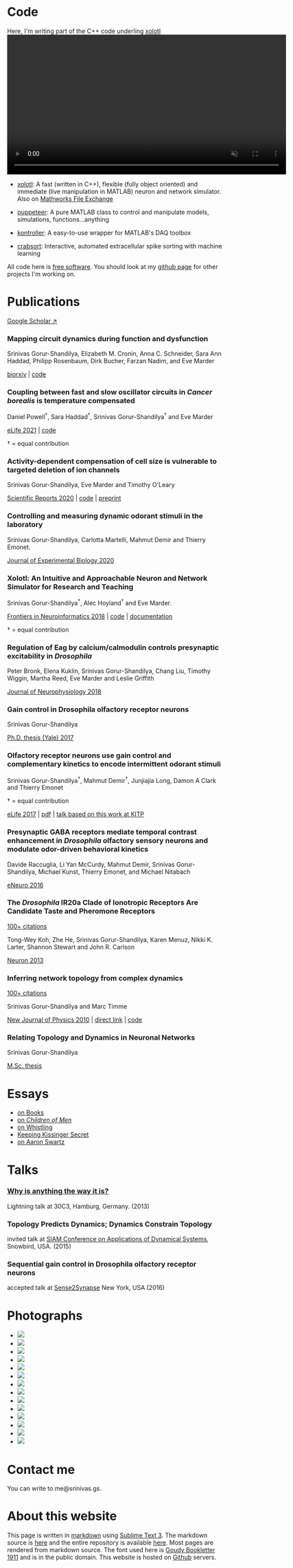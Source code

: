 

<a name = "code"></a>
# Code

<div class = "sidenote">Here, I'm writing part of the C++ code underling <a href = "https://github.com/sg-s/xolotl">xolotl</a></div>

<div id = hero-video>
<video width="650" autoplay loop muted>
  <source src="assets/xolotl.mp4" type="video/mp4">
  <source src="assets/xolotl.webm" type="video/webm">
Your browser does not support the video tag.
</video>
</div>



* [xolotl](https://github.com/sg-s/xolotl):
A fast (written in C++), flexible (fully object oriented) and immediate (live manipulation in MATLAB) neuron and network simulator. Also on [Mathworks File Exchange](https://www.mathworks.com/matlabcentral/fileexchange/79894-xolotl)

* [puppeteer](https://github.com/sg-s/puppeteer):
A pure MATLAB class to control and manipulate models, simulations, functions...anything

* [kontroller](https://github.com/sg-s/kontroller#kontroller):
A easy-to-use wrapper for MATLAB's DAQ toolbox

* [crabsort](https://github.com/sg-s/crabsort):
Interactive, automated extracellular spike sorting with machine learning



All code here is [free software](http://www.fsf.org/about/what-is-free-software). You should look at my [github page](https://github.com/sg-s/) for other projects I'm working on.

<a name = "publications"></a>
# Publications

[Google Scholar ↗](https://scholar.google.com/citations?user=lTu-VxIAAAAJ)

### Mapping circuit dynamics during function and dysfunction 

Srinivas Gorur-Shandilya, Elizabeth M. Cronin, Anna C. Schneider, Sara Ann Haddad, Philipp Rosenbaum, Dirk Bucher, Farzan Nadim, and Eve Marder

[biorxiv](https://www.biorxiv.org/content/10.1101/2021.07.06.451370v1) | [code](https://github.com/sg-s/stg-embedding/)

### Coupling between fast and slow oscillator circuits in *Cancer borealis* is temperature compensated

Daniel Powell<sup>†</sup>, Sara Haddad<sup>†</sup>, Srinivas Gorur-Shandilya<sup>†</sup> and Eve Marder

[eLife 2021](https://elifesciences.org/articles/60454) | [code](https://github.com/marderlab/gastric)

† = equal contribution

### Activity-dependent compensation of cell size is vulnerable to targeted deletion of ion channels

Srinivas Gorur-Shandilya, Eve Marder and Timothy O'Leary

[Scientific Reports 2020](https://www.nature.com/articles/s41598-020-72977-6) | [code](https://github.com/marderlab/size-compensation) | [preprint](https://www.biorxiv.org/content/10.1101/753608v1)

### Controlling and measuring dynamic odorant stimuli in the laboratory

Srinivas Gorur-Shandilya, Carlotta Martelli, Mahmut Demir and Thierry Emonet.

[Journal of Experimental Biology 2020](https://jeb.biologists.org/content/222/23/jeb207787)

### Xolotl: An Intuitive and Approachable Neuron and Network Simulator for Research and Teaching

Srinivas Gorur-Shandilya<sup>†</sup>, Alec Hoyland<sup>†</sup> and Eve Marder. 

[Frontiers in Neuroinformatics 2018](https://www.frontiersin.org/articles/10.3389/fninf.2018.00087/full) | [code](https://github.com/sg-s/xolotl) | [documentation](https://xolotl.readthedocs.io/en/master/)

† = equal contribution

### Regulation of Eag by calcium/calmodulin controls presynaptic excitability in *Drosophila*

Peter Bronk, Elena Kuklin, Srinivas Gorur-Shandilya, Chang Liu, Timothy Wiggin, Martha Reed, Eve Marder and Leslie Griffith

[Journal of Neurophysiology 2018](https://www.physiology.org/doi/abs/10.1152/jn.00820.2017)

### Gain control in Drosophila olfactory receptor neurons 

Srinivas Gorur-Shandilya

[Ph.D. thesis (Yale) 2017](./assets/srinivas.gs_thesis.pdf)

### Olfactory receptor neurons use gain control and complementary kinetics to encode intermittent odorant stimuli

Srinivas Gorur-Shandilya<sup>†</sup>, Mahmut Demir<sup>†</sup>, Junjiajia Long, Damon A Clark and Thierry Emonet

† = equal contribution

[eLife 2017](https://elifesciences.org/articles/27670) | [pdf](assets/srinivas.gs.elife.pdf) | [talk based on this work at KITP](http://online.kitp.ucsb.edu/online/snav18/emonet/)

### Presynaptic GABA receptors mediate temporal contrast enhancement in *Drosophila* olfactory sensory neurons and modulate odor-driven behavioral kinetics

Davide Raccuglia, Li Yan McCurdy, Mahmut Demir, Srinivas Gorur-Shandilya, Michael Kunst, Thierry Emonet, and Michael Nitabach

[eNeuro 2016](http://eneuro.org/content/3/4/ENEURO.0080-16.2016.abstract)

### The *Drosophila* IR20a Clade of Ionotropic Receptors Are Candidate Taste and Pheromone Receptors

<div class = "sidenote leftnote"><span id = "label"><a href = "https://scholar.google.com/citations?user=lTu-VxIAAAAJ"> 100+ citations </a> </span></div> 

Tong-Wey Koh, Zhe He, Srinivas Gorur-Shandilya, Karen Menuz, Nikki K. Larter, Shannon Stewart and John R. Carlson

[Neuron 2013](http://www.sciencedirect.com/science/article/pii/S0896627314006230)


### Inferring network topology from complex dynamics   

<div class = "sidenote leftnote"><span id = "label"><a href = "https://scholar.google.com/citations?user=lTu-VxIAAAAJ"> 100+ citations </a> </span></div> 

Srinivas Gorur-Shandilya and Marc Timme

[New Journal of Physics 2010](http://iopscience.iop.org/1367-2630/13/1/013004) | [direct link](assets/srinivas.gs.inferring.pdf) | [code](https://github.com/sg-s/srinivas.gs/tree/master/assets/inferring-network-topology-code)

### Relating Topology and Dynamics in Neuronal Networks

Srinivas Gorur-Shandilya

[M.Sc. thesis](assets/msc.pdf)

<a name = "essays"></a>
# Essays

* [on Books](essays/books/) 
* [on *Children of Men*](essays/children/)         
* [on Whistling](essays/whistling/) 
* [Keeping Kissinger Secret](essays/kissinger/)
* [on Aaron Swartz](essays/swartz/)



<a name = "talks"></a>
# Talks

### [Why is anything the way it is?](why/)

Lightning talk at 30C3, Hamburg, Germany. (2013)

### Topology Predicts Dynamics; Dynamics Constrain Topology

invited talk at [SIAM Conference on Applications of Dynamical Systems](http://www.siam.org/meetings/ds15/), Snowbird, USA. (2015)

### Sequential gain control in Drosophila olfactory receptor neurons

accepted talk at [Sense2Synapse](http://sense2synapse.com/index.html) New York, USA (2016) 


<a name = "photos"></a>
# Photographs


<ul id = "test">
<li class = "photobanner keep"><a href = "./photography/panchachuli/"><img src = "./assets/panchachuli.jpg"></a></li>
<li class = "photobanner"><a href = "./photography/redwoods/"><img src = "./assets/redwoods.jpg"></a></li>
<li class = "photobanner keep"><a href = "./photography/varanasi/"><img src = "./assets/varanasi.jpg"></a></li>
<li class = "photobanner keep"><a href = "./photography/banff/"><img src = "./assets/banff.jpg"></a></li>
<li class = "photobanner"><a href = "./photography/adk/"><img src = "./assets/adk.jpg"></a></li>
<li class = "photobanner"><a href = "./photography/mukuntuweap/"><img src = "./assets/zion.jpg"></a></li>
<li class = "photobanner"><a href = "./photography/walls/"><img src = "./assets/walls.jpg"></a></li>
<li class = "photobanner"><a href = "./photography/cotopaxi/"><img src = "./assets/cotopaxi.jpg"></a></li>
<li class = "photobanner"><a href = "./photography/delhi/"><img src = "./assets/delhi.jpg"></a></li>
<li class = "photobanner"><a href = "./photography/pushkar/"><img src = "./assets/pushkar.jpg"></a></li>
<li class = "photobanner"><a href = "./photography/ladakh/"><img src = "./assets/ladakh.jpg"></a></li>

<li class = "photobanner"><a href = "./photography/redwoods/"><img src = "./assets/redwoods.jpg"></a></li>
<li class = "photobanner"><a href = "./photography/germany/"><img src = "./assets/germany.jpg"></a></li>
<li class = "photobanner"><a href = "./photography/spiders/"><img src = "./assets/spiders.jpg"></a></li>
</ul>

<script>

  var ul = document.querySelector('#test');
  var N_remove = 5;


  // first shuffle the list
  for (var i = ul.children.length; i >= 0; i--) {
    ul.appendChild(ul.children[Math.random() * i | 0]);
  }


  

  // keep some things pinned to the top
  var keep_items = document.querySelectorAll('.keep');
  try {
    for (var i = 0; i <= keep_items.length; i++) {
      ul.insertBefore(keep_items[i], ul.firstChild);
    }
  } 
  catch {}


  // now remove the last N_remove items. since the list is 
  // randomized, this is equivalent to randomly removing some items
  for (var i = 0; i < N_remove; i++) {
    ul.removeChild(ul.lastChild);
  }

  
</script>



<a name = "contact"></a>
# Contact me

You can write to &#x202E;.sg.savi&#x202D;me@srin


# About this website
This page is written in [markdown](https://daringfireball.net/projects/markdown/) using [Sublime Text 3](http://www.sublimetext.com/). The markdown source is [here](./README.md) and the entire repository is available [here](https://github.com/sg-s/srinivas.gs). Most pages are rendered from markdown source. The font used here is [Goudy Bookletter 1911](https://www.theleagueofmoveabletype.com/goudy-bookletter-1911) and is in the public domain. This website is hosted on [Github](https://github.com/sg-s/srinivas.gs) servers.

